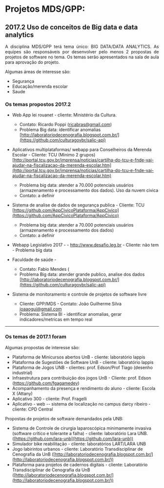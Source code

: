 # Projetos MDS/GPP:

## 2017.2 Uso de conceitos de Big data e data analytics

<p align="justify"> A disciplina MDS/GPP terá tema único: BIG DATA/DATA ANALYTICS. As equipes são responsáveis por desenvolver pelo menos 2 propostas de projetos de software no tema. Os temas serão apresentados na sala de aula para aprovação do projeto.</p> 

Algumas áreas de interesse são:

*  Segurança
*  Educação/merenda escolar
*  Saude

### Os temas propostos 2017.2
* Web App lei rouanet - cliente: Ministério da Cultura. 
     - Contato: Ricardo Poppi (ricabras@gmail.com)
     - Problema Big data: identificar anomalias
[http://laboratoriodecenografia.blogspot.com.br/](https://github.com/culturagovbr/salic-api)

* Aplicativos multiplataformas/ webapp para Conselheiros da Merenda Escolar - Cliente: TCU (Minimo 2 grupos)
[http://portal.tcu.gov.br/imprensa/noticias/cartilha-do-tcu-e-fnde-vai-ajudar-na-fiscalizacao-da-merenda-escolar.htm](http://portal.tcu.gov.br/imprensa/noticias/cartilha-do-tcu-e-fnde-vai-ajudar-na-fiscalizacao-da-merenda-escolar.htm)
     - Problema big data: atender a 70.000 potenciais usuários (armazenamento e processamento dos dados). Uso da nuvem civica
     - Contato: a definir

* Sistema de analise de dados de segurança publica - Cliente: TCU 
[https://github.com/AppCivicoPlataforma/AppCivico](https://github.com/AppCivicoPlataforma/AppCivico)
     - Problema big data: atender a 70.000 potenciais usuários (armazenamento e processamento dos dados)
     - Contato: a definir

* Webapp   Legislativo 2017 -
      - http://www.desafio.leg.br
      - Cliente: não tem
      - Problema big data
* Faculdade de saúde - 
     - Contato: Fabio Mendes (
     - Problema Big data: atender grande publico, analise dos dados
[http://laboratoriodecenografia.blogspot.com.br/](https://github.com/culturagovbr/salic-api)

* Sistema de monitoramento e controle de projetos de software livre
  - Cliente: GPP/MDS - Contato: João Guilherme Silva <joaaogui@gmail.com>
  - Problema: Sistema BI - identificar anomalias, gerar indicadores/metricas em tempo real

***

### Os temas de 2017.1 foram
Algumas propostas de interesse são:

* Plataforma de Minicursos abertos UnB -  cliente: laboratório lappis
* Plataforma de Sugestões de Software UnB - cliente: laboratório lappis 
* Plataforma de Jogos UNB - clientes: prof. Edson/Prof Tiago (desenho industrial)
* Infraestrutura para contribuição dos jogos UnB - Cliente: prof. Edson (https://github.com/fgagamedev)
* Acompanhamento da presença e rendimento do aluno - cliente: Escola X (Attany)
* Aplicativo 300 -  cliente: Prof. Fragelli
* Aplicativo - web -- sistema de localização no campus darcy ribeiro - cliente: CPD Central 

Propostas de projetos de software demandados pela UNB:

* Sistema de Controle de cirurgia laparoscópica minimamente invasiva (software crítico e tolerante a falha) - cliente: laboratório Lara UNB. ([https://github.com/lara-unb](https://github.com/lara-unb))
* Simulador bike reabilitação - cliente: laboratórios LART/LARA UNB
* Jogo labirintos urbanos - cliente:  Laboratório Transdisciplinar de Cenografia da UnB ([http://laboratoriodecenografia.blogspot.com.br/](http://laboratoriodecenografia.blogspot.com.br/))
* Plataforma para projetos de cadernos digitais - cliente:  Laboratório Transdisciplinar de Cenografia da UnB ([http://laboratoriodecenografia.blogspot.com.br/](http://laboratoriodecenografia.blogspot.com.br/))


